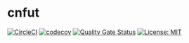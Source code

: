 # cnfut

[![CircleCI](https://dl.circleci.com/status-badge/img/gh/necais/cnfut/tree/main.svg?style=shield)](https://dl.circleci.com/status-badge/redirect/gh/necais/cnfut/tree/main)
[![codecov](https://codecov.io/gh/necais/cnfut/branch/main/graph/badge.svg?token=GAZ72S3I2J)](https://codecov.io/gh/necais/cnfut)
[![Quality Gate Status](https://sonarcloud.io/api/project_badges/measure?project=necais_cnfut&metric=alert_status)](https://sonarcloud.io/summary/new_code?id=necais_cnfut)
[![License: MIT](https://img.shields.io/badge/License-MIT-blue.svg)](https://opensource.org/licenses/MIT)

